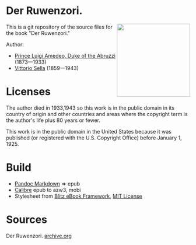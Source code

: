 # Der Ruwenzori.

<img align="right" width="200"  src="https://user-images.githubusercontent.com/13177792/193418456-b77af5b9-2837-4ed9-98e8-ec8ec2fd2a8e.jpg">

This is a git repository of the source files for the book "Der Ruwenzori."

Author:

* [Prince Luigi Amedeo, Duke of the Abruzzi](https://en.wikipedia.org/wiki/Prince_Luigi_Amedeo,_Duke_of_the_Abruzzi) (1873—1933)
* [Vittorio Sella](https://en.wikipedia.org/wiki/Vittorio_Sella) (1859—1943)

# Licenses
The author died in 1933,1943 so this work is in the public domain in its country of
origin and other countries and areas where the copyright term is the author's life
plus 80 years or fewer.

This work is in the public domain in the United States because it was
published (or registered with the U.S. Copyright Office)
before January 1, 1925.


# Build
* [Pandoc Markdown](https://pandoc.org/MANUAL.html#pandocs-markdown) => epub
* [Calibre](https://calibre-ebook.com/) epub to azw3, mobi
* Stylesheet from [Blitz eBook Framework](https://friendsofepub.github.io/Blitz/), [MIT License](https://github.com/FriendsOfEpub/Blitz/blob/master/LICENSE)

# Sources
Der Ruwenzori. [archive.org](https://archive.org/details/ruwenzorierforschu00savo/page/n9/mode/2up)
